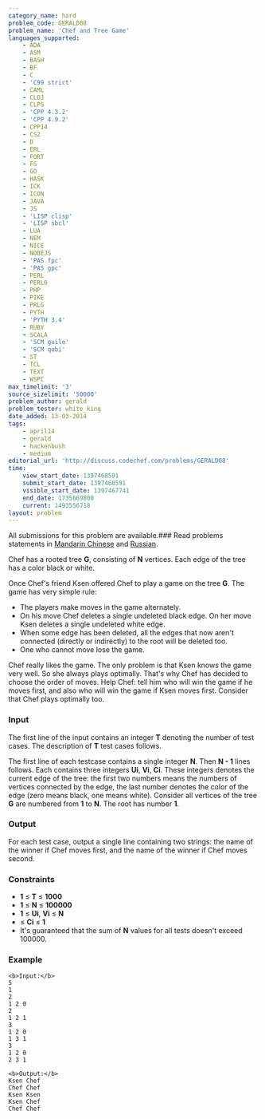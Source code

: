 ```yaml
---
category_name: hard
problem_code: GERALD08
problem_name: 'Chef and Tree Game'
languages_supported:
    - ADA
    - ASM
    - BASH
    - BF
    - C
    - 'C99 strict'
    - CAML
    - CLOJ
    - CLPS
    - 'CPP 4.3.2'
    - 'CPP 4.9.2'
    - CPP14
    - CS2
    - D
    - ERL
    - FORT
    - FS
    - GO
    - HASK
    - ICK
    - ICON
    - JAVA
    - JS
    - 'LISP clisp'
    - 'LISP sbcl'
    - LUA
    - NEM
    - NICE
    - NODEJS
    - 'PAS fpc'
    - 'PAS gpc'
    - PERL
    - PERL6
    - PHP
    - PIKE
    - PRLG
    - PYTH
    - 'PYTH 3.4'
    - RUBY
    - SCALA
    - 'SCM guile'
    - 'SCM qobi'
    - ST
    - TCL
    - TEXT
    - WSPC
max_timelimit: '3'
source_sizelimit: '50000'
problem_author: gerald
problem_tester: white_king
date_added: 13-03-2014
tags:
    - april14
    - gerald
    - hackenbush
    - medium
editorial_url: 'http://discuss.codechef.com/problems/GERALD08'
time:
    view_start_date: 1397468591
    submit_start_date: 1397468591
    visible_start_date: 1397467741
    end_date: 1735669800
    current: 1493556718
layout: problem
---
```

All submissions for this problem are available.###  Read problems statements in [Mandarin Chinese](http://www.codechef.com/download/translated/APRIL14/mandarin/GERALD08.pdf) and [Russian](http://www.codechef.com/download/translated/APRIL14/russian/GERALD08.pdf).

Chef has a rooted tree **G**, consisting of **N** vertices. Each edge of the tree has a color black or white.

Once Chef's friend Ksen offered Chef to play a game on the tree **G**. The game has very simple rule:

- The players make moves in the game alternately.
- On his move Chef deletes a single undeleted black edge. On her move Ksen deletes a single undeleted white edge.
- When some edge has been deleted, all the edges that now aren't connected (directly or indirectly) to the root will be deleted too.
- One who cannot move lose the game.

Chef really likes the game. The only problem is that Ksen knows the game very well. So she always plays optimally. That's why Chef has decided to choose the order of moves. Help Chef: tell him who will win the game if he moves first, and also who will win the game if Ksen moves first. Consider that Chef plays optimally too.

### Input

The first line of the input contains an integer **T** denoting the number of test cases. The description of **T** test cases follows.

The first line of each testcase contains a single integer **N**. Then **N - 1** lines follows. Each contains three integers **Ui**, **Vi**, **Ci**. These integers denotes the current edge of the tree: the first two numbers means the numbers of vertices connected by the edge, the last number denotes the color of the edge (zero means black, one means white). Consider all vertices of the tree **G** are numbered from **1** to **N**. The root has number **1**.

### Output

For each test case, output a single line containing two strings: the name of the winner if Chef moves first, and the name of the winner if Chef moves second.

### Constraints

- **1** ≤ **T** ≤ **1000**
- **1** ≤ **N** ≤ **100000**
- **1** ≤ **Ui**, **Vi** ≤ **N**
- ≤ **Ci** ≤ **1**
- It's guaranteed that the sum of **N** values for all tests doesn't exceed 100000.

### Example

```
<b>Input:</b>
5
1
2
1 2 0
2
1 2 1
3
1 2 0
1 3 1
3
1 2 0
2 3 1

<b>Output:</b>
Ksen Chef
Chef Chef
Ksen Ksen
Ksen Chef
Chef Chef

```